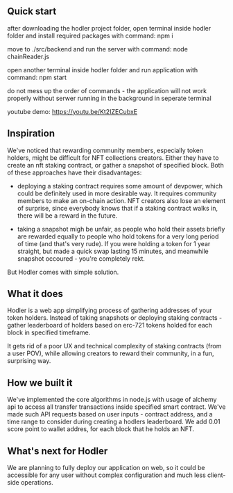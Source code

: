 ## Quick start

after downloading the hodler project folder, open terminal inside hodler folder and install required packages with command:
npm i

move to ./src/backend and run the server with command:
node chainReader.js

open another terminal inside hodler folder and run application with command:
npm start

do not mess up the order of commands - the application will not work properly without serwer running in the background in seperate terminal

youtube demo: https://youtu.be/Kt2IZECubxE

## Inspiration
We've noticed that rewarding community members, especially token holders, might be difficult for NFT collections creators. Either they have to create an nft staking contract, or gather a snapshot of specified block. Both of these approaches have their disadvantages:

- deploying a staking contract requires some amount of devpower, which could be definitely
used in more desirable way. It requires community members to make an on-chain action. NFT creators also lose an element of surprise, since everybody knows that if a staking contract walks in, there will be a reward in the future.

- taking a snapshot migh be unfair, as people who hold their assets briefly are rewarded equally to people who hold tokens for a very long period of time (and that's very rude). If you were holding a token for 1 year straight, but made a quick swap lasting 15 minutes, and meanwhile snapshot occoured - you're completely rekt. 

But Hodler comes with simple solution.

## What it does

Hodler is a web app simplifying process of gathering addresses of your token holders. Instead of taking snapshots or deploying staking contracts - gather leaderboard of holders based on erc-721 tokens holded for each block in specified timeframe.

It gets rid of a poor UX and technical complexity of staking contracts (from a user POV), while allowing creators to reward their community, in a fun, surprising way.

## How we built it
We've implemented the core algorithms in node.js with usage of alchemy api to access all transfer transactions inside specified smart contract. We've made such API requests based on user inputs - contract address, and a time range to consider during creating a hodlers leaderboard. We add 0.01 score point to wallet addres, for each block that he holds an NFT.

## What's next for Hodler
We are planning to fully deploy our application on web, so it could be accessible for any user without complex configuration and much less client-side operations. 
